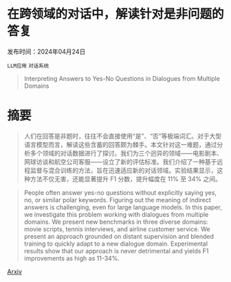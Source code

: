 # 在跨领域的对话中，解读针对是非问题的答复

发布时间：2024年04月24日

`LLM应用` `对话系统`

> Interpreting Answers to Yes-No Questions in Dialogues from Multiple Domains

# 摘要

> 人们在回答是非题时，往往不会直接使用“是”、“否”等极端词汇。对于大型语言模型而言，解读这些含蓄的回答颇为棘手。本文针对这一难题，通过分析多个领域的对话数据进行了探讨。我们为三个迥异的领域——电影剧本、网球访谈和航空公司客服——设立了新的评估标准。我们介绍了一种基于远程监督与混合训练的方法，旨在迅速适应新的对话领域。实验结果显示，这种方法不仅无害，还能显著提升 F1 分数，提升幅度在 11% 至 34% 之间。

> People often answer yes-no questions without explicitly saying yes, no, or similar polar keywords. Figuring out the meaning of indirect answers is challenging, even for large language models. In this paper, we investigate this problem working with dialogues from multiple domains. We present new benchmarks in three diverse domains: movie scripts, tennis interviews, and airline customer service. We present an approach grounded on distant supervision and blended training to quickly adapt to a new dialogue domain. Experimental results show that our approach is never detrimental and yields F1 improvements as high as 11-34%.

[Arxiv](https://arxiv.org/abs/2404.16262)